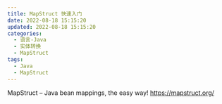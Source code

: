 ```yaml
---
title: MapStruct 快速入门
date: 2022-08-18 15:15:20
updated: 2022-08-18 15:15:20
categories:
  - 语言-Java
  - 实体转换
  - MapStruct
tags:
  - Java
  - MapStruct
---
```


MapStruct – Java bean mappings, the easy way!
https://mapstruct.org/

